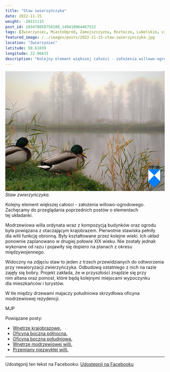 ```yaml
---
title: "Staw zwierzyńczyka"
date: 2022-11-15
weight: -20221115
post_id: 103478058758108_149410064467522
tags: [Zwierzyniec, MiastoOgród, Zamojszczyzna, Roztocze, Lubelskie, villarestituta, turystyka, dziedzictwo, zabytki, krajobrazy]
featured_image: /../images/posts/2022-11-15-staw-zwierzynczyka.jpg
location: "Zwierzyniec"
latitude: 50.61039
longitude: 22.96615
description: "Kolejny element większej całości - założenia willowo-ogrodowego. Zachęcamy do przeglądania poprzednich postów o elementach tej układanki...."
---
```


![Staw zwierzyńczyka.](/images/posts/2022-11-15-staw-zwierzynczyka.jpg)
*Staw zwierzyńczyka.*

Kolejny element większej całości - założenia willowo-ogrodowego. Zachęcamy do przeglądania poprzednich postów o elementach tej układanki.

Modrzewiowa willa ordynata wraz z kompozycją budynków oraz ogrodu była powiązana z otaczającym krajobrazem.
Pierwotnie stawiska pełniły dla willi funkcję obronną. Były kształtowane przez kolejne wieki. Ich układ ponownie zaplanowano w drugiej połowie XIX wieku. Nie zostały jednak wykonane od razu i pojawiły się dopiero na planach z okresu międzywojennego.

Widoczny na zdjęciu staw to jeden z trzech przewidzianych do odtworzenia przy rewaloryzacji zwierzyńczyka. Odbudową ostatniego z nich na razie zajęły się bobry. Projekt zakłada, że w przyszłości znajdzie się przy nim altana oraz pomost, które będą kolejnymi miejscami wypoczynku dla mieszkańców i turystów.

W tle między drzewami majaczy południowa skrzydłowa oficyna modrzewiowej rezydencji.



MJP

Powiązane posty:
- [Wnętrze krajobrazowe.](/posts/Wnetrze-krajobrazowe)
- [Oficyna boczna północna.](/posts/Oficyna-boczna-polnocna)
- [Oficyna boczna południowa.](/posts/Oficyna-boczna-poludniowa)
- [Wnętrze modrzewiowej willi.](/posts/Wnetrze-modrzewiowej-willi)
- [Przemiany niezwykłej willi.](/posts/Przemiany-niezwyklej-willi)


---

Udostępnij ten tekst na Facebooku:
[Udostępnij na Facebooku](https://www.facebook.com/sharer/sharer.php?u=https://stowarzyszeniewachniewskiej.pl/posts/Staw-zwierzynczyka)

<script type="application/ld+json">
{
  "@context": "https://schema.org",
  "@type": "BlogPosting",
  "headline": "Staw zwierzyńczyka",
  "datePublished": "2022-11-15",
  "dateModified": "2022-11-15",
  "author": {
    "@type": "Organization",
    "name": "Stowarzyszenie im. Aleksandry Wachniewskiej"
  },
  "publisher": {
    "@type": "Organization",
    "name": "Stowarzyszenie im. Aleksandry Wachniewskiej",
    "logo": {
      "@type": "ImageObject",
      "url": "https://stowarzyszeniewachniewskiej.pl/images/logo/logo.svg"
    }
  },
  "mainEntityOfPage": {
    "@type": "WebPage",
    "@id": "https://stowarzyszeniewachniewskiej.pl/posts/staw-zwierzynczyka"
  },
  "image": {
    "@type": "ImageObject",
    "url": "https://stowarzyszeniewachniewskiej.pl//images/posts/2022-11-15-staw-zwierzynczyka.jpg"
  },
  "articleSection": "Dziedzictwo Kulturowe i Zabytki",
  "keywords": "[Zwierzyniec, MiastoOgród, Zamojszczyzna, Roztocze, Lubelskie, villarestituta, turystyka, dziedzictwo, zabytki, krajobrazy]",
  "wordCount": 121,
  "articleBody": "Kolejny element większej całości - założenia willowo-ogrodowego. Zachęcamy do przeglądania poprzednich postów o elementach tej układanki.\n\nModrzewiowa willa ordynata wraz z kompozycją budynków oraz ogrodu była powiązana z otaczającym krajobrazem.\nPierwotnie stawiska pełniły dla willi funkcję obronną. Były kształtowane przez kolejne wieki. Ich układ ponownie zaplanowano w drugiej połowie XIX wieku. Nie zostały jednak wykonane od razu i pojawiły się dopiero na planach z okresu międzywojennego.\n\nWidoczny na zdjęciu staw to jeden z trzech przewidzianych do odtworzenia przy rewaloryzacji zwierzyńczyka. Odbudową ostatniego z nich na razie zajęły się bobry. Projekt zakłada, że w przyszłości znajdzie się przy nim altana oraz pomost, które będą kolejnymi miejscami wypoczynku dla mieszkańców i turystów.\n\nW tle między drzewami majaczy południowa skrzydłowa oficyna modrzewiowej rezydencji.\n\n\n\nMJP",
  "description": "Kolejny element większej całości - założenia willowo-ogrodowego. Zachęcamy do przeglądania poprzednich postów o elementach tej układanki....",
  "copyrightHolder": null
}
</script>
<script type="application/ld+json">
{
  "@context": "https://schema.org",
  "@type": "BreadcrumbList",
  "itemListElement": [
    {
      "@type": "ListItem",
      "position": 1,
      "name": "Home",
      "item": "https://stowarzyszeniewachniewskiej.pl"
    },
    {
      "@type": "ListItem",
      "position": 2,
      "name": "posts",
      "item": "https://stowarzyszeniewachniewskiej.pl/posts"
    },
    {
      "@type": "ListItem",
      "position": 3,
      "name": "Staw zwierzyńczyka",
      "item": "https://stowarzyszeniewachniewskiej.pl/posts/staw-zwierzynczyka"
    }
  ]
}
</script>
